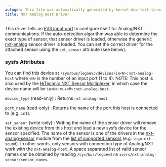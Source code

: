 ```yaml
---
autogen: This file was automatically generated by kernel-doc-text-to-markdown.py
title: NXT Analog Host Driver
---
```


This driver tells an [EV3 input port] to configure itself for Analog/NXT
communications. If the auto-detection algorithm was able to determine the
exact type of sensor, that sensor driver is loaded, otherwise the generic
[nxt-analog] sensor driver is loaded. You can set the correct driver for
the attached sensor using the `set_sensor` attribute (see below).

### sysfs Attributes

You can find this device at `/sys/bus/legoev3/devices/in<N>:nxt-analog-host`
where `<N>` is the number of an input port (1 to 4). NOTE: This host is also
used by the [HiTechnic NXT Sensor Multiplexer], in which case the device
name will be `in<N>:mux<M>:nxt-analog-host`.

`device_type` (read-only)
: Returns `nxt-analog-host`

`port_name` (read-only)
: Returns the name of the port this host is connected to (e.g. `in1`).

`set_sensor` (write-only)
: Writing the name of the sensor driver will remove the existing device from
this host and load a new sysfs device for the sensor specified. The name
of the sensor is one of the drivers in the [nxt-analog-sensor] module from
the [list of supported sensors] (e.g. `lego-nxt-sound`). In other words,
only sensors with connection type of Analog/NXT work with the
`nxt-analog-host`. A space separated list of valid sensor names can be
obtained by reading `/sys/bus/legoev3/drivers/nxt-analog-sensor/sensor_names`.

[EV3 input port]: ../ev3-input-port
[nxt-analog]: ../generic-nxt-analog-sensor
[HiTechnic NXT Sensor Multiplexer]: ../hitechnic-nxt-sensor-multiplexer
[nxt-analog-sensor]: ../nxt-analog-sensor
[list of supported sensors]: ../#supported-sensors
